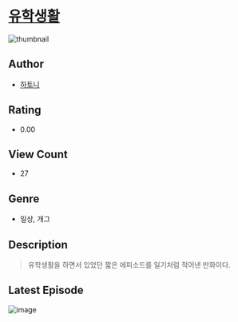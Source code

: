 # [유학생활](https://comic.naver.com/challenge/list?titleId=810203)
![thumbnail](https://image-comic.pstatic.net/user_contents_data/challenge_comic/2023/05/23/352039/upload_3689635779542332982_480x623.jpeg)

## Author
- [하토니](https://comic.naver.com/artistTitle?id=352039)

## Rating
- 0.00

## View Count
- 27

## Genre
- 일상, 개그

## Description
> 유학생활을 하면서 있었던 짧은 에피소드를 일기처럼 적어낸 만화이다.


## Latest Episode
![image](https://image-comic.pstatic.net/user_contents_data/challenge_comic/2023/05/23/352039/upload_4122818282541955128.jpeg)
